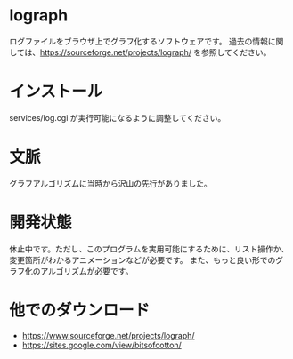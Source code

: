 # lograph
ログファイルをブラウザ上でグラフ化するソフトウェアです。
過去の情報に関しては、https://sourceforge.net/projects/lograph/ を参照してください。

# インストール
services/log.cgi が実行可能になるように調整してください。

# 文脈
グラフアルゴリズムに当時から沢山の先行がありました。

# 開発状態
休止中です。ただし、このプログラムを実用可能にするために、リスト操作か、変更箇所がわかるアニメーションなどが必要です。
また、もっと良い形でのグラフ化のアルゴリズムが必要です。

# 他でのダウンロード
* https://www.sourceforge.net/projects/lograph/
* https://sites.google.com/view/bitsofcotton/
